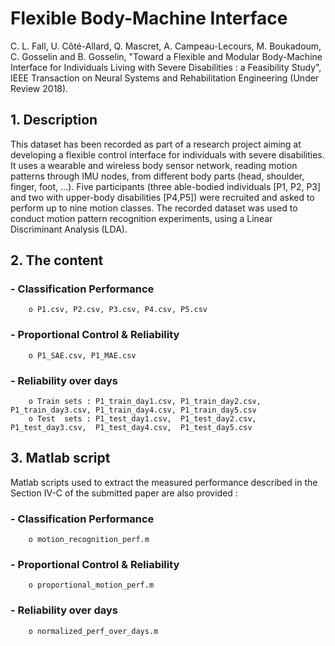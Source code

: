 # Flexible Body-Machine Interface 

C. L. Fall, U. Côté-Allard, Q. Mascret, A. Campeau-Lecours, M. Boukadoum, C. Gosselin and B. Gosselin, "Toward a Flexible and Modular Body-Machine Interface for Individuals Living with Severe Disabilities : a Feasibility Study", IEEE Transaction on Neural Systems and Rehabilitation Engineering (Under Review 2018).

## 1. Description

This dataset has been recorded as part of a research project aiming at developing a flexible control interface for individuals with severe disabilities. It uses a wearable and wireless body sensor network, reading motion patterns through IMU nodes, from different body parts (head, shoulder, finger, foot, ...). Five participants (three able-bodied individuals [P1, P2, P3] and two with upper-body disabilities [P4,P5]) were recruited and asked to perform up to nine motion classes. The recorded dataset was used to conduct motion pattern recognition experiments, using a Linear Discriminant Analysis (LDA).

## 2. The content 

###		- Classification Performance
    	o P1.csv, P2.csv, P3.csv, P4.csv, P5.csv
###		- Proportional Control & Reliability
  		o P1_SAE.csv, P1_MAE.csv
###		- Reliability over days
  		o Train sets : P1_train_day1.csv, P1_train_day2.csv, P1_train_day3.csv, P1_train_day4.csv, P1_train_day5.csv
  		o Test  sets : P1_test_day1.csv,  P1_test_day2.csv,  P1_test_day3.csv,  P1_test_day4.csv,  P1_test_day5.csv

## 3. Matlab script

Matlab scripts used to extract the measured performance described in the Section IV-C of the submitted paper are also provided :

###		- Classification Performance
  		o motion_recognition_perf.m
###		- Proportional Control & Reliability
  		o proportional_motion_perf.m
###		- Reliability over days
  		o normalized_perf_over_days.m
